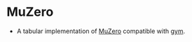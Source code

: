 
# MuZero
- A tabular implementation of [MuZero](https://arxiv.org/pdf/1911.08265.pdf) compatible with [gym](https://github.com/openai/gym).
